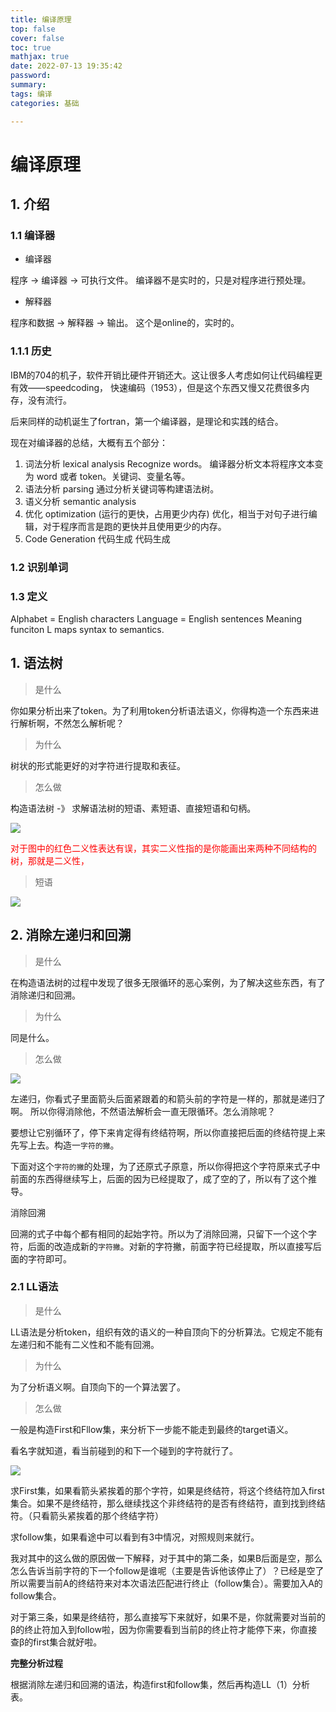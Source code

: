 ```yaml
---
title: 编译原理
top: false
cover: false
toc: true
mathjax: true
date: 2022-07-13 19:35:42
password:
summary:
tags: 编译
categories: 基础

---
```


# 编译原理

## 1. 介绍

### 1.1 编译器

* 编译器

程序 -> 编译器 -> 可执行文件。 编译器不是实时的，只是对程序进行预处理。

* 解释器

程序和数据 -> 解释器 -> 输出。 这个是online的，实时的。

### 1.1.1 历史

IBM的704的机子，软件开销比硬件开销还大。这让很多人考虑如何让代码编程更有效——speedcoding， 快速编码（1953），但是这个东西又慢又花费很多内存，没有流行。

后来同样的动机诞生了fortran，第一个编译器，是理论和实践的结合。

现在对编译器的总结，大概有五个部分：

1. 词法分析 lexical analysis
    Recognize words。
    编译器分析文本将程序文本变为 word 或者 token。关键词、变量名等。
2. 语法分析 parsing
   通过分析关键词等构建语法树。
3. 语义分析 semantic analysis
4. 优化 optimization (运行的更快，占用更少内存)
   优化，相当于对句子进行编辑，对于程序而言是跑的更快并且使用更少的内存。
5. Code Generation 代码生成 
   代码生成

### 1.2 识别单词

### 1.3 定义

Alphabet = English characters
Language = English sentences
Meaning funciton L maps syntax to semantics.
 
## 1. 语法树

> 是什么

你如果分析出来了token。为了利用token分析语法语义，你得构造一个东西来进行解析啊，不然怎么解析呢？

> 为什么

树状的形式能更好的对字符进行提取和表征。

> 怎么做

构造语法树 -》 求解语法树的短语、素短语、直接短语和句柄。

![](编译原理/2022-08-24-13-01-58.png)

<font color = "red">对于图中的红色二义性表达有误，其实二义性指的是你能画出来两种不同结构的树，那就是二义性，</font>

> 短语

![](编译原理/2022-08-24-13-04-44.png)

## 2. 消除左递归和回溯
> 是什么

在构造语法树的过程中发现了很多无限循环的恶心案例，为了解决这些东西，有了消除递归和回溯。

> 为什么

同是什么。

> 怎么做

![](编译原理/2022-08-24-13-06-27.png)

左递归，你看式子里面箭头后面紧跟着的和箭头前的字符是一样的，那就是递归了啊。
所以你得消除他，不然语法解析会一直无限循环。怎么消除呢？

要想让它别循环了，停下来肯定得有终结符啊，所以你直接把后面的终结符提上来先写上去。构造一`字符的撇`。

下面对这个`字符的撇`的处理，为了还原式子原意，所以你得把这个字符原来式子中前面的东西得继续写上，后面的因为已经提取了，成了空的了，所以有了这个推导。


消除回溯

回溯的式子中每个都有相同的起始字符。所以为了消除回溯，只留下一个这个字符，后面的改造成新的`字符撇`。对新的字符撇，前面字符已经提取，所以直接写后面的字符即可。


### 2.1 LL语法

> 是什么

LL语法是分析token，组织有效的语义的一种自顶向下的分析算法。它规定不能有左递归和不能有二义性和不能有回溯。

> 为什么

为了分析语义啊。自顶向下的一个算法罢了。

> 怎么做

一般是构造First和Fllow集，来分析下一步能不能走到最终的target语义。

看名字就知道，看当前碰到的和下一个碰到的字符就行了。

![](编译原理/![](编译原理/2022-08-24-13-53-29.png).png)

求First集，如果看箭头紧挨着的那个字符，如果是终结符，将这个终结符加入first集合。如果不是终结符，那么继续找这个非终结符的是否有终结符，直到找到终结符。（只看箭头紧挨着的那个终结字符）

求follow集，如果看途中可以看到有3中情况，对照规则来就行。

我对其中的这么做的原因做一下解释，对于其中的第二条，如果B后面是空，那么怎么告诉当前字符的下一个follow是谁呢（主要是告诉他该停止了）？已经是空了所以需要当前A的终结符来对本次语法匹配进行终止（follow集合）。需要加入A的follow集合。

对于第三条，如果是终结符，那么直接写下来就好，如果不是，你就需要对当前的β的终止符加入到follow啦，因为你需要看到当前β的终止符才能停下来，你直接查β的first集合就好啦。


**完整分析过程**

根据消除左递归和回溯的语法，构造first和follow集，然后再构造LL（1）分析表。





